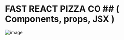 # FAST REACT PIZZA CO ## ( Components, props, JSX )
![image](https://github.com/user-attachments/assets/60c218dd-53b8-4fcd-b700-133f8deb4aec)
